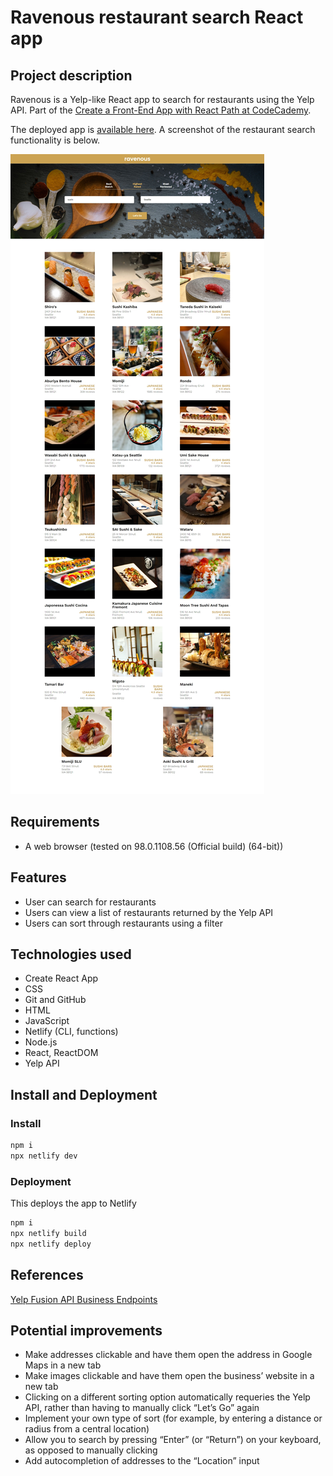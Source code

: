 # Ravenous restaurant search React app

## Project description

Ravenous is a Yelp-like React app to search for restaurants using the Yelp API. Part of the [Create a Front-End App with React Path at CodeCademy](https://www.codecademy.com/learn/paths/build-web-apps-with-react).

The deployed app is [available here](https://jlema-ravenous.netlify.app/). A screenshot of the restaurant search functionality is below.

![Screenshot of Ravenous React app's main screen with restaurant search feature](screenshot.png?raw=true)

## Requirements

- A web browser (tested on 98.0.1108.56 (Official build) (64-bit))

## Features

- User can search for restaurants
- Users can view a list of restaurants returned by the Yelp API
- Users can sort through restaurants using a filter

## Technologies used

- Create React App
- CSS
- Git and GitHub
- HTML
- JavaScript
- Netlify (CLI, functions)
- Node.js
- React, ReactDOM
- Yelp API

## Install and Deployment

### Install

```bash
npm i
npx netlify dev
```

### Deployment

This deploys the app to Netlify

```bash
npm i
npx netlify build
npx netlify deploy
```

## References

[Yelp Fusion API Business Endpoints](https://www.yelp.com/developers/documentation/v3/business_search)

## Potential improvements

- Make addresses clickable and have them open the address in Google Maps in a new tab
- Make images clickable and have them open the business’ website in a new tab
- Clicking on a different sorting option automatically requeries the Yelp API, rather than having to manually click “Let’s Go” again
- Implement your own type of sort (for example, by entering a distance or radius from a central location)
- Allow you to search by pressing “Enter” (or “Return”) on your keyboard, as opposed to manually clicking
- Add autocompletion of addresses to the “Location” input
